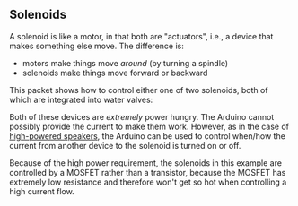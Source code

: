 ## Solenoids ##

A solenoid is like a motor, in that both are "actuators", i.e., a device
that makes something else move.  The difference is:

* motors make things move *around* (by turning a spindle) 
* solenoids make things move forward or backward 

This packet shows how to control either one of two solenoids, both of
which are integrated into water valves:

Both of these devices are *extremely* power hungry.  The Arduino cannot
possibly provide the current to make them work.  However, as in the
case of [high-powered speakers](../../4-Sound/4d-speakers), the Arduino can
be used to control when/how the current from another device to the
solenoid is turned on or off.  

Because of the high power requirement, the solenoids in this example
are controlled by a MOSFET rather than a transistor, because the MOSFET
has extremely low resistance and therefore won't get so hot when 
controlling a high current flow.  


